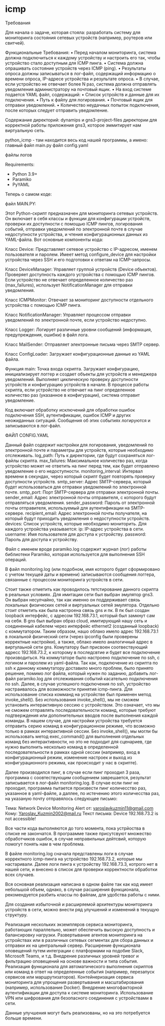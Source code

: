 # icmp

Требования

Для начала о задаче, которая стояла:  разработать систему для мониторинга состояния сетевых
устройств (например, роутеров или свитчей).

Функциональные Требования:
• Перед началом мониторинга, система должна подключиться к каждому устройству и настроить его так, чтобы устройство стало доступным для ICMP пинга.
• Система должна опрашивать состояние устройств через ICMP (ping).
• Результаты опроса должны записываться в лог-файл, содержащий информацию о времени опроса, IP-адресе устройства и результате опроса.
• В случае, если устройство не отвечает более N раз, система должна отправлять уведомления администратору на почтовый ящик.
• На вход системе подается YAML файл, содержащий:
• Список устройств и данные для их подключения.
• Путь к файлу для логирования.
• Почтовый ящик для отправки уведомлений.
• Количество неудачных попыток подключения, после которых следует отправить уведомление.


Содержание директорий:
dynamips и gns3-project-files директории для корректной работы приложения gns3, которое эммитирует нам виртуальную сеть.

python_icmp - там находится весь код нашей программы, а имено:
главный файл main.py
файл config.yaml

файлы логов



Requirements:
- Python 3.9+
- Paramiko
- PyYAML


  

  
Теперь о самом коде:

файл MAIN.PY:

Этот Python-скрипт предназначен для мониторинга сетевых устройств. Он включает в себя классы и функции для конфигурации устройств, проверки их доступности с помощью ICMP пингов, логирования событий, отправки уведомлений по электронной почте в случае недоступности устройства, и чтения конфигурационных данных из YAML-файла. Вот основные компоненты кода:

Класс Device:
Представляет сетевое устройство с IP-адресом, именем пользователя и паролем.
Имеет метод configure_device для настройки устройства через SSH и его подготовки к ответам на ICMP-запросы.

Класс DeviceManager:
Управляет группой устройств (Device объектов).
Проверяет доступность каждого устройства с помощью ICMP пингов.
Если устройство не отвечает определенное количество раз (max_failures), использует NotificationManager для отправки уведомления.

Класс ICMPMonitor:
Отвечает за мониторинг доступности отдельного устройства с помощью ICMP пинга.

Класс NotificationManager:
Управляет процессом отправки уведомлений по электронной почте, если устройство недоступно.

Класс Logger:
Логирует различные уровни сообщений (информация, предупреждения, ошибки) в файл лога.

Класс MailSender:
Отправляет электронные письма через SMTP сервер.

Класс ConfigLoader:
Загружает конфигурационные данные из YAML файла.

Функция main:
Точка входа скрипта.
Загружает конфигурацию, инициализирует логгер и создает объекты для устройств и менеджера уведомлений.
Выполняет циклическую проверку доступности устройств и конфигурацию устройств в начале.
В процессе работы скрипта, если устройство не отвечает на пинг определенное количество раз (указанное в конфигурации), система отправит уведомление. 

Код включает обработку исключений для обработки ошибок подключения SSH, аутентификации, ошибок ICMP и других неожиданных ситуаций. Сообщения об этих событиях логируются и записываются в лог-файл.


ФАЙЛ CONFIG.YAML

Данный файл содержит настройки для логирования, уведомлений по электронной почте и параметры для устройств, которые необходимо отслеживать. 
log_path: Путь к директории, где будут сохраняться лог-файлы скрипта.
max_failures: Максимальное количество раз, когда устройство может не ответить на пинг перед тем, как будет отправлено уведомление о его недоступности.
monitoring_interval: Интервал времени в секундах, через который скрипт будет повторять проверку доступности устройств.
smtp_server: Адрес SMTP-сервера, который будет использоваться для отправки уведомлений по электронной почте.
smtp_port: Порт SMTP-сервера для отправки электронной почты.
sender_email: Адрес электронной почты отправителя, с которого будут отправляться уведомления.
sender_password: Пароль от электронной почты отправителя, используемый для аутентификации на SMTP-сервере.
recipient_email: Адрес электронной почты получателя, на который будут приходить уведомления о недоступности устройств.
devices: Список устройств, которые необходимо мониторить. Для каждого устройства указывается:
ip: IP-адрес устройства в сети.
username: Имя пользователя для доступа к устройству.
password: Пароль для доступа к устройству.

Файл с именем вроде paramiko.log содержит журнал (лог) работы библиотеки Paramiko, которая используется для выполнения SSH операций.

В файл monitoring.log (или подобном, имя которого будет сформировано с учетом текущей даты и времени) записываются сообщения логгера, связанные с процессом мониторинга устройств в сети.



Стоит также отметить как проводилось тетстирование данного скрипта в реальных условиях. 
Для имитации сети был выбран эмулятор gns3. Он выбран несулчайно, так как именно он поддерживает связь локальных физических сетей и виртуальных сетей эмулятора. Отдельно стоит отметить как была настроена связь gns и пк. В пк был создан loopback интерфейс, с адресом 192.168.73.1, который был замкнут сам на себя. В gns был выбран образ cloud, имитирующий нашу сеть и соединенный кабелем через интерфейс ethernet2 (созданный loopback) с коммутатором. Таким образом, нашо облако имело адрес 192.168.73.1 в локальной физический сети (через ipconfig были проверены корректные настройки), а также, облако имело аналогичный адрес в виртулаьной сети gns. Комутатору был присвоен соотвествующий адресс 192.168.73.2, к которому в последсвтие и будет все подключение производиться. На коммутаторе было настроено подключение по ssh, с логином и паролем из yaml-файла. Так как, подключение из скрипта по ssh к данному коммутатору доставило много проблем, было принято решение, помимо лог файла, который нужен по заданию, добавить лог-файл paramiko.log для отслеживания событий касательно подключения по ssh. Далее, в случае успешного подключения по ssh, устройство настраивалось для возможности принятия icmp-пинга. Для использование списка комманд на устройстве был применен метод invoke_shell().
Без использования invoke_shell(), мы не сможем установить интерактивную сессию с устройством. Это означает, что мы не сможем отправлять последовательности команд, которые требуют подтверждения или дополнительных вводов после выполнения каждой команды. В нашем случае, для настройки устройства требуется отправить серию команд в конфигурационном режиме, что возможно только в рамках интерактивной сессии. Без invoke_shell(), мы могли бы использовать метод exec_command() для выполнения отдельных команд без интерактивности, но это не подходит для сценариев, где нужно выполнить несколько команд в определенной последовательности в рамках одной сессии (например, вход в конфигурационный режим, изменение настроек и выход из конфигурационного режима, как происходит у нас в скрипте).

Далее производился пинг, в случае если пинг проходил 3 раза, программа с соовтествующим сообщением заврешается, результат записывается в лог-файл monitoring.log. В случае если пинг не проходил, программа пытается произвести пинг количесство раз, указанное в yaml-файле, а даллее, по истечению этого количесства раз, на указаную почту отправялось следующее письмо: 

Тема: Network Device Monitoring Alert
от: yaroslavkuzmin11@gmail.com
Кому: Yaroslav_Kuzmin2002@mail.ru
Текст письма: Device 192.168.73.2 is not accessible!

Все части кода выполняются до того момента, пока устрйоства в списке не закончатся.
В програамме также присутсвуют множество обработчиков ошибок, в случае неправильных дейтсвий, которую помогут понять нам в чем проблема.

В файле monitoring.log сначала представлены логи в случае корректного icmp-пинга на устройство 192.168.73.2, которые мы настаривали. Далее логи пинга к устройству 192.168.73.3, котрого нет в нашей сети, и внесено в список для проверки корректности обработки всех случаев.

Вся основная реализация написана в одном файле так как код имеет небольшой объем, однако, в случае расширения функционала, рекомендуется разбить классы по файлам, для удобства работы с ними. 



Для создания избыточной и расширяемой архитектуры мониторинга устройств в сети, можно внести ряд улучшений и изменений в текущую структуру. 

Реализация нескольких экземпляров сервиса мониторинга, работающих параллельно, может обеспечить высокую доступность и балансировку нагрузки.
Развертывание агентов мониторинга на устройствах или в различных сетевых сегментах для сбора данных и отправки их на центральный сервер.
Расширение функционала оповещений путем интеграции с платформами на подобие Slack, Microsoft Teams, и т.д.
Внедрение различных уровней тревог и фильтрацию оповещений на основе важности и типа события.
Реализация функционала для автоматического выполнения скриптов или команд в ответ на определенные события (например, перезапуск сервисов или маршрутизаторов).
Контейнеризация сервиса мониторинга для упрощения развертывания и масштабирования (например, использование Docker).
Внедрение многофакторной аутентификации для доступа к системе мониторинга.
Использование VPN или шифрования для безопасного соединения с устройствами в сети.


Данные улучшения могут быть реализованы, но на это потребуется больше времени.











